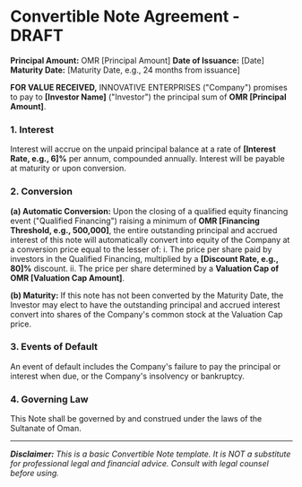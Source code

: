 # Convertible Note Agreement - DRAFT

**Principal Amount:** OMR [Principal Amount]
**Date of Issuance:** [Date]
**Maturity Date:** [Maturity Date, e.g., 24 months from issuance]

**FOR VALUE RECEIVED,** INNOVATIVE ENTERPRISES ("Company") promises to pay to **[Investor Name]** ("Investor") the principal sum of **OMR [Principal Amount]**.

### 1. Interest
Interest will accrue on the unpaid principal balance at a rate of **[Interest Rate, e.g., 6]%** per annum, compounded annually. Interest will be payable at maturity or upon conversion.

### 2. Conversion

**(a) Automatic Conversion:** Upon the closing of a qualified equity financing event ("Qualified Financing") raising a minimum of **OMR [Financing Threshold, e.g., 500,000]**, the entire outstanding principal and accrued interest of this note will automatically convert into equity of the Company at a conversion price equal to the lesser of:
    i. The price per share paid by investors in the Qualified Financing, multiplied by a **[Discount Rate, e.g., 80]%** discount.
    ii. The price per share determined by a **Valuation Cap of OMR [Valuation Cap Amount]**.

**(b) Maturity:** If this note has not been converted by the Maturity Date, the Investor may elect to have the outstanding principal and accrued interest convert into shares of the Company's common stock at the Valuation Cap price.

### 3. Events of Default
An event of default includes the Company's failure to pay the principal or interest when due, or the Company's insolvency or bankruptcy.

### 4. Governing Law
This Note shall be governed by and construed under the laws of the Sultanate of Oman.

---
***Disclaimer:** This is a basic Convertible Note template. It is NOT a substitute for professional legal and financial advice. Consult with legal counsel before using.*
